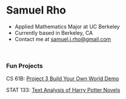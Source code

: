 <h1>Samuel Rho</h1>

* Applied Mathematics Major at UC Berkeley
* Currently based in Berkeley, CA
* Contact me at [samuel.j.rho@gmail.com](mailto:samuel.j.rho@gmail.com)

<br>
<h3>Fun Projects</h3>

CS 61B: [Project 3 Build Your Own World Demo](https://www.youtube.com/watch?v=CNuOpfKdM7I)

STAT 133: [Text Analysis of Harry Potter Novels](https://sjrho.shinyapps.io/testanalysisharrypotter/)
